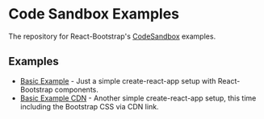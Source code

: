 # Code Sandbox Examples

The repository for React-Bootstrap's [CodeSandbox](https://codesandbox.io/) examples.

## Examples

- [Basic Example](https://codesandbox.io/s/github/react-bootstrap/code-sandbox-examples/tree/master/basic) - Just a simple create-react-app setup with React-Bootstrap components.
- [Basic Example CDN](https://codesandbox.io/s/github/react-bootstrap/code-sandbox-examples/tree/master/basic-cdn) - Another simple create-react-app setup, this time including the Bootstrap CSS via CDN link.
